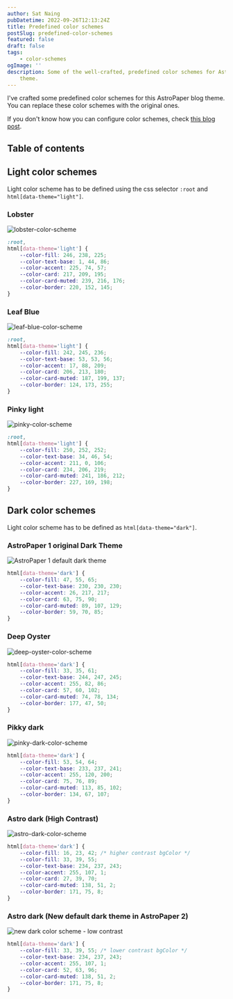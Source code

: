 ```yaml
---
author: Sat Naing
pubDatetime: 2022-09-26T12:13:24Z
title: Predefined color schemes
postSlug: predefined-color-schemes
featured: false
draft: false
tags:
    - color-schemes
ogImage: ''
description: Some of the well-crafted, predefined color schemes for AstroPaper blog
    theme.
---
```


I've crafted some predefined color schemes for this AstroPaper blog theme. You can replace these color schemes with the original ones.

If you don't know how you can configure color schemes, check [this blog post](https://astro-paper.pages.dev/posts/customizing-astropaper-theme-color-schemes/).

## Table of contents

## Light color schemes

Light color scheme has to be defined using the css selector `:root` and `html[data-theme="light"]`.

### Lobster

![lobster-color-scheme](https://user-images.githubusercontent.com/53733092/192282447-1d222faf-a3ce-44a9-9cfe-ac873155e5a9.png)

```css
:root,
html[data-theme='light'] {
    --color-fill: 246, 238, 225;
    --color-text-base: 1, 44, 86;
    --color-accent: 225, 74, 57;
    --color-card: 217, 209, 195;
    --color-card-muted: 239, 216, 176;
    --color-border: 220, 152, 145;
}
```

### Leaf Blue

![leaf-blue-color-scheme](https://user-images.githubusercontent.com/53733092/192318782-e80e3c39-54b5-423e-8f4b-9ae60402fc8d.png)

```css
:root,
html[data-theme='light'] {
    --color-fill: 242, 245, 236;
    --color-text-base: 53, 53, 56;
    --color-accent: 17, 88, 209;
    --color-card: 206, 213, 180;
    --color-card-muted: 187, 199, 137;
    --color-border: 124, 173, 255;
}
```

### Pinky light

![pinky-color-scheme](https://user-images.githubusercontent.com/53733092/192286510-892d0042-2d6d-471e-bb72-954221ae2d17.png)

```css
:root,
html[data-theme='light'] {
    --color-fill: 250, 252, 252;
    --color-text-base: 34, 46, 54;
    --color-accent: 211, 0, 106;
    --color-card: 234, 206, 219;
    --color-card-muted: 241, 186, 212;
    --color-border: 227, 169, 198;
}
```

## Dark color schemes

Light color scheme has to be defined as `html[data-theme="dark"]`.

### AstroPaper 1 original Dark Theme

![AstroPaper 1 default dark theme](https://user-images.githubusercontent.com/53733092/215769153-13b0ad8d-5ba2-44b1-af06-e5ae61293f62.png)

```css
html[data-theme='dark'] {
    --color-fill: 47, 55, 65;
    --color-text-base: 230, 230, 230;
    --color-accent: 26, 217, 217;
    --color-card: 63, 75, 90;
    --color-card-muted: 89, 107, 129;
    --color-border: 59, 70, 85;
}
```

### Deep Oyster

![deep-oyster-color-scheme](https://user-images.githubusercontent.com/53733092/192314524-45ec5904-3d8f-450a-9edf-1e32c5e11d6c.png)

```css
html[data-theme='dark'] {
    --color-fill: 33, 35, 61;
    --color-text-base: 244, 247, 245;
    --color-accent: 255, 82, 86;
    --color-card: 57, 60, 102;
    --color-card-muted: 74, 78, 134;
    --color-border: 177, 47, 50;
}
```

### Pikky dark

![pinky-dark-color-scheme](https://user-images.githubusercontent.com/53733092/192307050-fbd55326-911c-4001-87c6-a8ad9378ac2e.png)

```css
html[data-theme='dark'] {
    --color-fill: 53, 54, 64;
    --color-text-base: 233, 237, 241;
    --color-accent: 255, 120, 200;
    --color-card: 75, 76, 89;
    --color-card-muted: 113, 85, 102;
    --color-border: 134, 67, 107;
}
```

### Astro dark (High Contrast)

![astro-dark-color-scheme](https://user-images.githubusercontent.com/53733092/215680520-59427bb0-f4cb-48c0-bccc-f182a428d72d.svg)

```css
html[data-theme='dark'] {
    --color-fill: 16, 23, 42; /* higher contrast bgColor */
    --color-fill: 33, 39, 55;
    --color-text-base: 234, 237, 243;
    --color-accent: 255, 107, 1;
    --color-card: 27, 39, 70;
    --color-card-muted: 138, 51, 2;
    --color-border: 171, 75, 8;
}
```

### Astro dark (New default dark theme in AstroPaper 2)

![new dark color scheme - low contrast](https://user-images.githubusercontent.com/53733092/215772856-d5b7ae35-ddaa-4ed6-b0bf-3fa5dbcf834c.png)

```css
html[data-theme='dark'] {
    --color-fill: 33, 39, 55; /* lower contrast bgColor */
    --color-text-base: 234, 237, 243;
    --color-accent: 255, 107, 1;
    --color-card: 52, 63, 96;
    --color-card-muted: 138, 51, 2;
    --color-border: 171, 75, 8;
}
```

